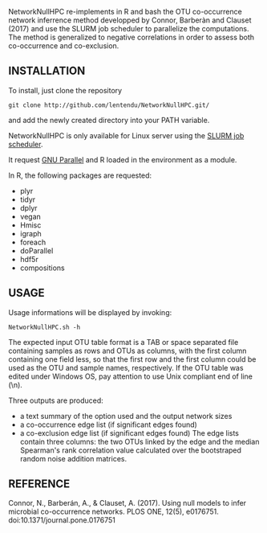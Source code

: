 NetworkNullHPC re-implements in R and bash the OTU co-occurrence network inferrence method developped by Connor, Barberàn and Clauset (2017) and use the SLURM job scheduler to parallelize the computations.
The method is generalized to negative correlations in order to assess both co-occurrence and co-exclusion.

INSTALLATION
------------

To install, just clone the repository

	git clone http://github.com/lentendu/NetworkNullHPC.git/

and add the newly created directory into your PATH variable.

NetworkNullHPC is only available for Linux server using the [SLURM job scheduler](https://slurm.schedmd.com/).

It request [GNU Parallel](https://www.gnu.org/software/parallel/) and R loaded in the environment as a module.

In R, the following packages are requested:
 - plyr
 - tidyr
 - dplyr
 - vegan
 - Hmisc
 - igraph
 - foreach
 - doParallel
 - hdf5r
 - compositions

USAGE
-----

Usage informations will be displayed by invoking:

	NetworkNullHPC.sh -h

The expected input OTU table format is a TAB or space separated file containing samples as rows and OTUs as columns, with the first column containing one field less, so that the first row and the first column could be used as the OTU and sample names, respectively. If the OTU table was edited under Windows OS, pay attention to use Unix compliant end of line (\n).

Three outputs are produced:
 - a text summary of the option used and the output network sizes
 - a co-occurrence edge list (if significant edges found)
 - a co-exclusion edge list (if significant edges found)
  The edge lists contain three columns: the two OTUs linked by the edge and the median Spearman's rank correlation value calculated over the bootstraped random noise addition matrices.

REFERENCE
---------

Connor, N., Barberán, A., & Clauset, A. (2017). Using null models to infer microbial co-occurrence networks. PLOS ONE, 12(5), e0176751. doi:10.1371/journal.pone.0176751
